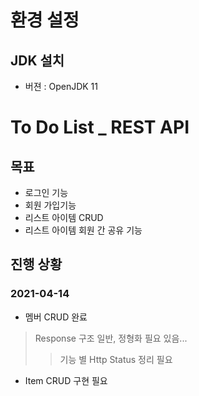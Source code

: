 # 환경 설정
## JDK 설치 
* 버젼 : OpenJDK 11

# To Do List _ REST API

## 목표
* 로그인 기능
* 회원 가입기능
* 리스트 아이템 CRUD
* 리스트 아이템 회원 간 공유 기능

## 진행 상황
### 2021-04-14
* 멤버 CRUD 완료
> Response 구조 일반, 정형화 필요 있음...
>> 기능 별 Http Status 정리 필요
* Item CRUD 구현 필요
 